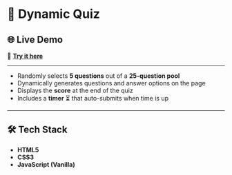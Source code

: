 # 📝 Dynamic Quiz  

## 🌐 Live Demo  
🔗 **[Try it here](https://your-deployed-link.com)**  

---

- Randomly selects **5 questions** out of a **25-question pool**  
- Dynamically generates questions and answer options on the page  
- Displays the **score** at the end of the quiz  
- Includes a **timer** ⏳ that auto-submits when time is up  
---

## 🛠️ Tech Stack  
- **HTML5**  
- **CSS3**  
- **JavaScript (Vanilla)**  
